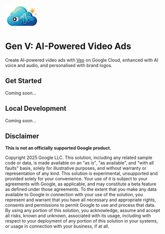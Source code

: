 ![Gen V logo](./docs/images/gen-v-logo-small.png)

# Gen V: AI-Powered Video Ads

Create AI-powered video ads with [Veo](
https://deepmind.google/technologies/veo/veo-2/) on Google Cloud, enhanced with
AI voice and audio, and personalised with brand logos.

## Get Started

Coming soon...

## Local Development

Coming soon...

## Disclaimer
__This is not an officially supported Google product.__

Copyright 2025 Google LLC. This solution, including any related sample code or
data, is made available on an "as is", "as available", and "with all faults"
basis, solely for illustrative purposes, and without warranty or representation
of any kind. This solution is experimental, unsupported and provided solely for
your convenience. Your use of it is subject to your agreements with Google, as
applicable, and may constitute a beta feature as defined under those agreements.
To the extent that you make any data available to Google in connection with your
use of the solution, you represent and warrant that you have all necessary and
appropriate rights, consents and permissions to permit Google to use and process
that data. By using any portion of this solution, you acknowledge, assume and
accept all risks, known and unknown, associated with its usage, including with
respect to your deployment of any portion of this solution in your systems, or
usage in connection with your business, if at all.
